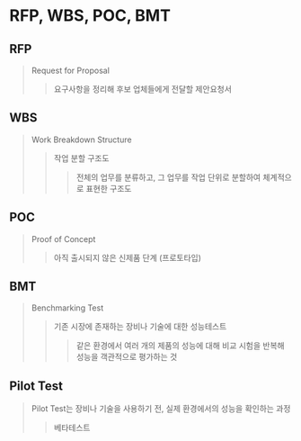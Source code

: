 # RFP, WBS, POC, BMT

## RFP

> Request for Proposal
>
> > 요구사항을 정리해 후보 업체들에게 전달할 제안요청서

## WBS

> Work Breakdown Structure
>
> > 작업 분할 구조도
> >
> > > 전체의 업무를 분류하고, 그 업무를 작업 단위로 분할하여 체계적으로 표현한 구조도

## POC

> Proof of Concept
>
> > 아직 출시되지 않은 신제품 단계 (프로토타입)

## BMT

> Benchmarking Test
>
> > 기존 시장에 존재하는 장비나 기술에 대한 성능테스트
> >
> > > 같은 환경에서 여러 개의 제품의 성능에 대해 비교 시험을 반복해 성능을 객관적으로 평가하는 것

## Pilot Test

> Pilot Test는 장비나 기술을 사용하기 전, 실제 환경에서의 성능을 확인하는 과정
>
> > 베타테스트
